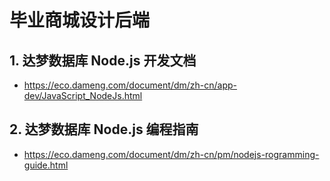# 毕业商城设计后端
## 1. 达梦数据库 Node.js 开发文档
- https://eco.dameng.com/document/dm/zh-cn/app-dev/JavaScript_NodeJs.html

## 2. 达梦数据库 Node.js 编程指南
- https://eco.dameng.com/document/dm/zh-cn/pm/nodejs-rogramming-guide.html
